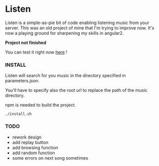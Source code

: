 # Listen
Listen is a simple-as-pie bit of code enabling listening music from your server.
This was an old project of mine that I'm trying to improve now.
It's now a playing ground for sharpening my skills in angular2.

**Project not finished**

You can test it right now [here](http://nibou.eu/listen) !

### INSTALL

Listen will search for you music in the directory specified in parameters.json.

You'll have to specify also the root url to replace the path of the music directory.

npm is needed to build the project.
```
./install.sh
```

### TODO
- rework design
- add replay button
- add browsing function
- add random function
- some errors on next song sometimes
